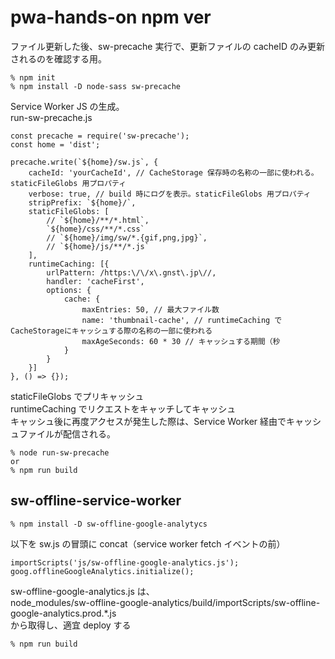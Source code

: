 # pwa-hands-on npm ver

ファイル更新した後、sw-precache 実行で、更新ファイルの cacheID のみ更新されるのを確認する用。


```
% npm init
% npm install -D node-sass sw-precache
```

Service Worker JS の生成。  
run-sw-precache.js
```
const precache = require('sw-precache');
const home = 'dist';

precache.write(`${home}/sw.js`, {
    cacheId: 'yourCacheId', // CacheStorage 保存時の名称の一部に使われる。staticFileGlobs 用プロパティ
    verbose: true, // build 時にログを表示。staticFileGlobs 用プロパティ
    stripPrefix: `${home}/`,
    staticFileGlobs: [
        // `${home}/**/*.html`,
        `${home}/css/**/*.css`
        // `${home}/img/sw/*.{gif,png,jpg}`,
        // `${home}/js/**/*.js`
    ],
    runtimeCaching: [{
        urlPattern: /https:\/\/x\.gnst\.jp\//,
        handler: 'cacheFirst',
        options: {
            cache: {
                maxEntries: 50, // 最大ファイル数
                name: 'thumbnail-cache', // runtimeCaching でCacheStorageにキャッシュする際の名称の一部に使われる
                maxAgeSeconds: 60 * 30 // キャッシュする期間（秒
            }
        }
    }]
}, () => {});
```
staticFileGlobs でプリキャッシュ  
runtimeCaching でリクエストをキャッチしてキャッシュ  
キャッシュ後に再度アクセスが発生した際は、Service Worker 経由でキャッシュファイルが配信される。  
```
% node run-sw-precache
or
% npm run build
```

## sw-offline-service-worker

```
% npm install -D sw-offline-google-analytycs
```

以下を sw.js の冒頭に concat（service worker fetch イベントの前）
```
importScripts('js/sw-offline-google-analytics.js');
goog.offlineGoogleAnalytics.initialize();
```

sw-offline-google-analytics.js は、  
node_modules/sw-offline-google-analytics/build/importScripts/sw-offline-google-analytics.prod.*.js  
から取得し、適宜 deploy する  
```
% npm run build
```